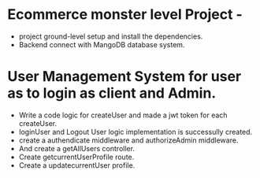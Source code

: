 # Ecommerce monster level Project -

* project ground-level setup and install the dependencies.
* Backend connect with MangoDB database system.

# User Management System for user as to login as client and Admin.

- Write a code logic for createUser and made a jwt token for each createUser.
- loginUser and Logout User logic implementation is successully created.
- create a authendicate middleware and authorizeAdmin middleware.
- And create a getAllUsers controller.
- Create getcurrentUserProfile route.
- Create a updatecurrentUser profile.